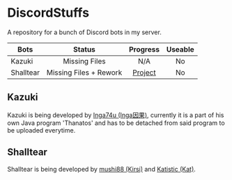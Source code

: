 # DiscordStuffs
A repository for a bunch of Discord bots in my server.

|Bots|Status|Progress|Useable|
|-------------|:-------------:|:---------:|:-------:|
|Kazuki|Missing Files|N/A|No|
|Shalltear|Missing Files + Rework|[Project](https://github.com/Inga74u/DiscordStuffs/projects/1)|No|



## Kazuki
Kazuki is being developed by [Inga74u (Inga因果)](https://github.com/inga74u), currently it is a part of his own Java program 'Thanatos' and has to be detached from said program to be uploaded everytime.



## Shalltear
Shalltear is being developed by [mushi88 (Kirsi)](https://github.com/mushi88) and [Katistic (Kat)](https://github.com/Katistic).
